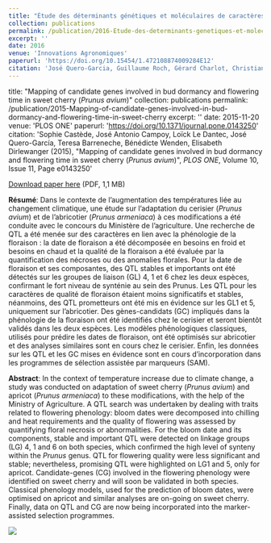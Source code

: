 ```yaml
---
title: "Étude des déterminants génétiques et moléculaires de caractères influencés par le changement climatique chez l'abricotier et le cerisier"
collection: publications
permalink: /publication/2016-Etude-des-determinants-genetiques-et-moleculaires-de-caracteres-influences-par-le-changement-climatique-chez-l-abricotier-et-le-cerisier
excerpt: ''
date: 2016
venue: 'Innovations Agronomiques'
paperurl: 'https://doi.org/10.15454/1.472108874009284E12'
citation: 'José Quero-Garcia, Guillaume Roch, Gérard Charlot, Christian Hilaire, Teresa Barreneche, José Antonio Campoy-Corbalan, Elisabeth Dirlewanger, Loick Le Dantec, Bénédicte Wenden, Jean-Marc Audergon (2016), "Etude des déterminants génétiques et moléculaires de caractères influencés par le changement climatique chez l'abricotier et le cerisier", <i>Innovations Agronomiques</i>, Volume 50, Pages 51-58'
---
```


title: "Mapping of candidate genes involved in bud dormancy and flowering time in sweet cherry (<i>Prunus avium</i>)"
collection: publications
permalink: /publication/2015-Mapping-of-candidate-genes-involved-in-bud-dormancy-and-flowering-time-in-sweet-cherry
excerpt: ''
date: 2015-11-20
venue: 'PLOS ONE'
paperurl: 'https://doi.org/10.1371/journal.pone.0143250'
citation: 'Sophie Castède, José Antonio Campoy, Loïck Le Dantec, José Quero-García, Teresa Barreneche, Bénédicte Wenden, Elisabeth Dirlewanger (2015), "Mapping of candidate genes involved in bud dormancy and flowering time in sweet cherry (<i>Prunus avium</i>)", <i>PLOS ONE</i>, Volume 10, Issue 11, Page e0143250'

[Download paper here](https://doi.org/10.15454/1.472108874009284E12) (PDF, 1,1 MB)

**Résumé**: Dans le contexte de l’augmentation des températures liée au changement climatique, une étude sur l’adaptation du cerisier (<i>Prunus avium</i>) et de l’abricotier (<i>Prunus armeniaca</i>) à ces modifications a été conduite avec le concours du Ministère de l’agriculture. Une recherche de QTL a été menée sur des caractères en lien avec la phénologie de la floraison : la date de floraison a été décomposée en besoins en froid et besoins en chaud et la qualité de la floraison a été évaluée par la quantification des nécroses ou des anomalies florales. Pour la date de floraison et ses composantes, des QTL stables et importants ont été détectés sur les groupes de liaison (GL) 4, 1 et 6 chez les deux espèces, confirmant le fort niveau de synténie au sein des Prunus. Les QTL pour les caractères de qualité de floraison étaient moins significatifs et stables, néanmoins, des QTL prometteurs ont été mis en évidence sur les GL1 et 5, uniquement sur l’abricotier. Des gènes-candidats (GC) impliqués dans la phénologie de la floraison ont été identifiés chez le cerisier et seront bientôt validés dans les deux espèces. Les modèles phénologiques classiques, utilisés pour prédire les dates de floraison, ont été optimisés sur abricotier et des analyses similaires sont en cours chez le cerisier. Enfin, les données sur les QTL et les GC mises en évidence sont en cours d’incorporation dans les programmes de sélection assistée par marqueurs (SAM).

**Abstract**: In the context of temperature increase due to climate change, a study was conducted on adaptation of sweet cherry (<i>Prunus avium</i>) and apricot (<i>Prunus armeniaca</i>) to these modifications, with the help of the Ministry of Agriculture. A QTL search was undertaken by dealing with traits related to flowering phenology: bloom dates were decomposed into chilling and heat requirements and the quality of flowering was assessed by quantifying floral necrosis or abnormalities. For the bloom date and its components, stable and important QTL were detected on linkage groups (LG) 4, 1 and 6 on both species, which confirmed the high level of synteny within the <i>Prunus</i> genus. QTL for flowering quality were less significant and stable; nevertheless, promising QTL were highlighted on LG1 and 5, only for apricot. Candidate-genes (CG) involved in the flowering phenology were identified on sweet cherry and will soon be validated in both species. Classical phenology models, used for the prediction of bloom dates, were optimised on apricot and similar analyses are on-going on sweet cherry. Finally, data on QTL and CG are now being incorporated into the marker-assisted selection programmes.

<img src='/bwenden/images/Detection-QTL.png' />

